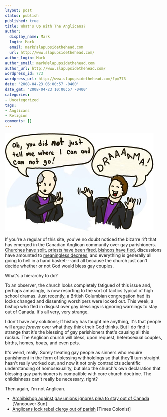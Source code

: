 ```yaml
---
layout: post
status: publish
published: true
title: What's Up With The Anglicans?
author:
  display_name: Mark
  login: Mark
  email: mark@slapupsidethehead.com
  url: http://www.slapupsidethehead.com/
author_login: Mark
author_email: mark@slapupsidethehead.com
author_url: http://www.slapupsidethehead.com/
wordpress_id: 773
wordpress_url: http://www.slapupsidethehead.com/?p=773
date: '2008-04-23 06:00:57 -0400'
date_gmt: '2008-04-23 10:00:57 -0400'
categories:
- Uncategorized
tags:
- Anglicans
- Religion
comments: []
---
```

![Anglican Drama Queen](/wp-content/media/2008/04/anglican-drama.jpg "Ah, drama. People just can't help being people, can they?")

If you're a regular of this site, you've no doubt noticed the bizarre rift that has emerged in the Canadian Anglican community over gay parishioners. [Churches have split](http://www.slapupsidethehead.com/2007/12/more-anglicans-leave/ "We didn't want to be a part of your group anyway!"), [priests have been fired](http://www.slapupsidethehead.com/2007/10/another-priest-suspended-for-performing-same-sex-wedding/ "Do as I say or you're gone!"), [bishops have fled](http://www.slapupsidethehead.com/2007/11/bishop-leaves-canada/ "Running away from home..."), discussions have amounted to [meaningless decrees](http://www.slapupsidethehead.com/2007/06/anglican-mixed-message/ "Flip-flops for all!"), and everything is generally all going to hell in a hand basket---and all because the church just can't decide whether or not God would bless gay couples.

What's a hierarchy to do?

To an observer, the church looks completely fatigued of this issue and, perhaps amusingly, is now resorting to the sort of tactics typical of high school dramas. Just recently, a British Columbian congregation had its locks changed and dissenting worshipers were locked out. This week, a bishop who fled in disgust over gay blessings is ignoring warnings to stay out of Canada. It's all very, very strange.

I don't have any solutions; If history has taught me anything, it's that people will argue _forever_ over what they think their God thinks. But I do find it strange that it's the blessing of gay parishioners that's causing all this ruckus. The Anglican church will bless, upon request, heterosexual couples, births, homes, boats, and even pets.

It's weird, really. Surely treating gay people as sinners who require punishment in the form of blessing withholdings so that they'll turn straight hasn't really worked out, and now it not only contradicts scientific understanding of homosexuality, but also the church's own declaration that blessing gay parishioners is compatible with core church doctrine. The childishness can't really be necessary, right?

Then again, I'm not Anglican.

- [Archibishop against gay unions ignores plea to stay out of Canada](http://www.canada.com/vancouversun/news/story.html?id=15f2322d-9cec-4e06-afba-5d6989f395c2&k=38899) [Vancouver Sun]
- [Anglicans lock rebel clergy out of parish](http://www.canada.com/victoriatimescolonist/story.html?id=21b6aea0-5244-407b-bba7-ed3a51f146bd&k=35274) [Times Colonist]
